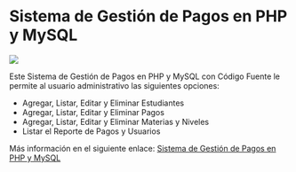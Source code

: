 # Sistema de Gestión de Pagos en PHP y MySQL
<img src="https://i0.wp.com/www.configuroweb.com/wp-content/uploads/2022/05/Sistema-de-Gestion-de-Pagos-en-PHP-y-MySQL.png?resize=800%2C500&ssl=1">

Este Sistema de Gestión de Pagos en PHP y MySQL con Código Fuente le permite al usuario administrativo las siguientes opciones:

- Agregar, Listar, Editar y Eliminar Estudiantes
- Agregar, Listar, Editar y Eliminar Pagos
- Agregar, Listar, Editar y Eliminar Materias y Niveles
- Listar el Reporte de Pagos y Usuarios

Más información en el siguiente enlace:
<a href="https://www.configuroweb.com/sistema-de-gestion-de-pagos-en-php-y-mysql/">Sistema de Gestión de Pagos en PHP y MySQL</a>
